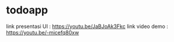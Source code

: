# todoapp

link presentasi UI : https://youtu.be/JaBJoAk3Fkc
link video demo : https://youtu.be/-micefq80xw
